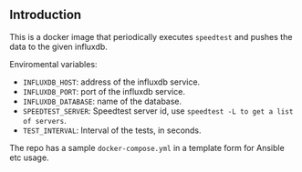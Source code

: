 ## Introduction

This is a docker image that periodically executes `speedtest` and pushes the
data to the given influxdb.

Enviromental variables:
* `INFLUXDB_HOST`: address of the influxdb service.
* `INFLUXDB_PORT`: port of the influxdb service.
* `INFLUXDB_DATABASE`: name of the database.
* `SPEEDTEST_SERVER`: Speedtest server id, use `speedtest -L to get a list of servers`.
* `TEST_INTERVAL`: Interval of the tests, in seconds.

The repo has a sample `docker-compose.yml` in a template form for Ansible etc usage.
